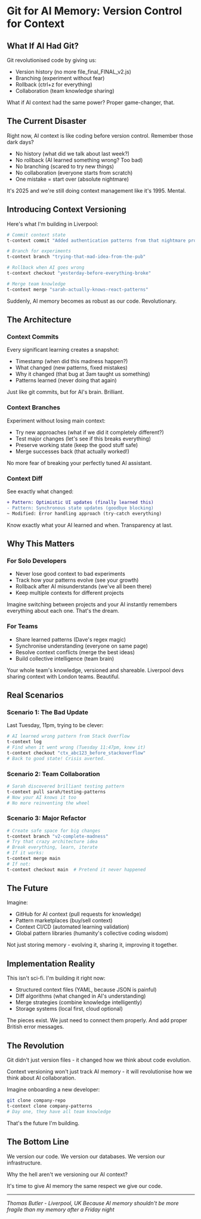 # Git for AI Memory: Version Control for Context

## What If AI Had Git?

Git revolutionised code by giving us:
- Version history (no more file_final_FINAL_v2.js)
- Branching (experiment without fear)
- Rollback (ctrl+z for everything)
- Collaboration (team knowledge sharing)

What if AI context had the same power? Proper game-changer, that.

## The Current Disaster

Right now, AI context is like coding before version control. Remember those dark days?
- No history (what did we talk about last week?)
- No rollback (AI learned something wrong? Too bad)
- No branching (scared to try new things)
- No collaboration (everyone starts from scratch)
- One mistake = start over (absolute nightmare)

It's 2025 and we're still doing context management like it's 1995. Mental.

## Introducing Context Versioning

Here's what I'm building in Liverpool:

```bash
# Commit context state
t-context commit "Added authentication patterns from that nightmare project"

# Branch for experiments
t-context branch "trying-that-mad-idea-from-the-pub"

# Rollback when AI goes wrong
t-context checkout "yesterday-before-everything-broke"

# Merge team knowledge
t-context merge "sarah-actually-knows-react-patterns"
```

Suddenly, AI memory becomes as robust as our code. Revolutionary.

## The Architecture

### Context Commits
Every significant learning creates a snapshot:
- Timestamp (when did this madness happen?)
- What changed (new patterns, fixed mistakes)
- Why it changed (that bug at 3am taught us something)
- Patterns learned (never doing that again)

Just like git commits, but for AI's brain. Brilliant.

### Context Branches
Experiment without losing main context:
- Try new approaches (what if we did it completely different?)
- Test major changes (let's see if this breaks everything)
- Preserve working state (keep the good stuff safe)
- Merge successes back (that actually worked!)

No more fear of breaking your perfectly tuned AI assistant.

### Context Diff
See exactly what changed:
```diff
+ Pattern: Optimistic UI updates (finally learned this)
- Pattern: Synchronous state updates (goodbye blocking)
~ Modified: Error handling approach (try-catch everything)
```

Know exactly what your AI learned and when. Transparency at last.

## Why This Matters

### For Solo Developers
- Never lose good context to bad experiments
- Track how your patterns evolve (see your growth)
- Rollback after AI misunderstands (we've all been there)
- Keep multiple contexts for different projects

Imagine switching between projects and your AI instantly remembers everything about each one. That's the dream.

### For Teams
- Share learned patterns (Dave's regex magic)
- Synchronise understanding (everyone on same page)
- Resolve context conflicts (merge the best ideas)
- Build collective intelligence (team brain)

Your whole team's knowledge, versioned and shareable. Liverpool devs sharing context with London teams. Beautiful.

## Real Scenarios

### Scenario 1: The Bad Update
Last Tuesday, 11pm, trying to be clever:
```bash
# AI learned wrong pattern from Stack Overflow
t-context log
# Find when it went wrong (Tuesday 11:47pm, knew it)
t-context checkout "ctx_abc123_before_stackoverflow"
# Back to good state! Crisis averted.
```

### Scenario 2: Team Collaboration
```bash
# Sarah discovered brilliant testing pattern
t-context pull sarah/testing-patterns
# Now your AI knows it too
# No more reinventing the wheel
```

### Scenario 3: Major Refactor
```bash
# Create safe space for big changes
t-context branch "v2-complete-madness"
# Try that crazy architecture idea
# Break everything, learn, iterate
# If it works:
t-context merge main
# If not:
t-context checkout main  # Pretend it never happened
```

## The Future

Imagine:
- GitHub for AI context (pull requests for knowledge)
- Pattern marketplaces (buy/sell context)
- Context CI/CD (automated learning validation)
- Global pattern libraries (humanity's collective coding wisdom)

Not just storing memory - evolving it, sharing it, improving it together.

## Implementation Reality

This isn't sci-fi. I'm building it right now:
- Structured context files (YAML, because JSON is painful)
- Diff algorithms (what changed in AI's understanding)
- Merge strategies (combine knowledge intelligently)
- Storage systems (local first, cloud optional)

The pieces exist. We just need to connect them properly. And add proper British error messages.

## The Revolution

Git didn't just version files - it changed how we think about code evolution.

Context versioning won't just track AI memory - it will revolutionise how we think about AI collaboration.

Imagine onboarding a new developer:
```bash
git clone company-repo
t-context clone company-patterns
# Day one, they have all team knowledge
```

That's the future I'm building.

## The Bottom Line

We version our code.
We version our databases.
We version our infrastructure.

Why the hell aren't we versioning our AI context?

It's time to give AI memory the same respect we give our code.

---

*Thomas Butler - Liverpool, UK*
*Because AI memory shouldn't be more fragile than my memory after a Friday night*